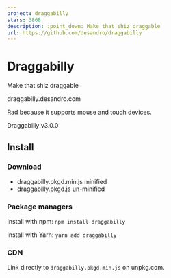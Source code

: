 ```yaml
---
project: draggabilly
stars: 3868
description: :point_down: Make that shiz draggable
url: https://github.com/desandro/draggabilly
---
```


Draggabilly
===========

Make that shiz draggable

draggabilly.desandro.com

Rad because it supports mouse and touch devices.

Draggabilly v3.0.0

Install
-------

### Download

-   draggabilly.pkgd.min.js minified
-   draggabilly.pkgd.js un-minified

### Package managers

Install with npm: `npm install draggabilly`

Install with Yarn: `yarn add draggabilly`

### CDN

Link directly to `draggabilly.pkgd.min.js` on unpkg.com.

<script src\="https://unpkg.com/draggabilly@3/dist/draggabilly.pkgd.min.js"\></script\>

Usage
-----

Initialize Draggabilly as a jQuery plugin

var $draggable \= $('.draggable').draggabilly({
  // options...
})

Initialize Draggabilly with vanilla JS

var elem \= document.querySelector('.draggable');
var draggie \= new Draggabilly( elem, {
  // options...
});

// or pass in selector string as first argument
var draggie \= new Draggabilly( '.draggable', {
  // options...
});

// if you have multiple .draggable elements
// get all draggie elements
var draggableElems \= document.querySelectorAll('.draggable');
// array of Draggabillies
var draggies \= \[\]
// init Draggabillies
for ( var i\=0; i < draggableElems.length; i++ ) {
  var draggableElem \= draggableElems\[i\];
  var draggie \= new Draggabilly( draggableElem, {
    // options...
  });
  draggies.push( draggie );
}

### Classes

-   `.is-pointer-down` added when the user's pointer (mouse, touch, pointer) first presses down.
-   `.is-dragging` added when elements starts to drag.

Options
-------

### axis

**Type:** _String_

**Values:** `'x'` or `'y'`

axis: 'x'

Constrains movement to horizontal or vertical axis.

### containment

**Type:** _Element_, Selector _String_, or _Boolean_

containment: '.container'

Contains movement to the bounds of the element. If `true`, the container will be the parent element.

### grid

**Type:** _Array_

**Values:** `[ x, y ]`

grid: \[ 20, 20 \]

Snaps the element to a grid, every x and y pixels.

### handle

**Type:** Selector _String_, _Array_, _HTMLElement_

// select all .handle children with selector string
handle: '.handle'

// set as element
handle: element.querySelector('.handle')

// set as array or NodeList
handle: \[ element.querySelector('.handle1'), element.querySelector('.handle2') \]

Specifies on what element the drag interaction starts.

`handle` is useful for when you do not want all inner elements to be used for dragging, like inputs and forms. See back handle example on CodePen.

Events
------

Bind events with jQuery with standard jQuery event methods `.on()`, `.off()`, and `.one()`. Inside jQuery event listeners `this` refers to the Draggabilly element.

// jQuery
function listener(/\* parameters \*/) {
  // get Draggabilly instance
  var draggie \= $(this).data('draggabilly');
  console.log( 'eventName happened', draggie.position.x, draggie.position.y );
}
// bind event listener
$draggable.on( 'eventName', listener );
// unbind event listener
$draggable.off( 'eventName', listener );
// bind event listener to trigger once. note ONE not ON
$draggable.one( 'eventName', function() {
  console.log('eventName happened just once');
});

Bind events with vanilla JS with `.on()`, `.off()`, and `.once()` methods. Inside vanilla JS event listeners `this` refers to the Draggabilly instance.

// vanilla JS
function listener(/\* parameters \*/) {
  console.log( 'eventName happened', this.position.x, this.position.y );
}
// bind event listener
draggie.on( 'eventName', listener );
// unbind event listener
draggie.off( 'eventName', listener );
// bind event listener to trigger once. note ONCE not ONE or ON
draggie.once( 'eventName', function() {
  console.log('eventName happened just once');
});

### dragStart

Triggered when dragging starts and the element starts moving. Dragging starts after the user's pointer has moved a couple pixels to allow for clicks.

// jQuery
$draggable.on( 'dragStart', function( event, pointer ) {...})
// vanilla JS
draggie.on( 'dragStart', function( event, pointer ) {...})

-   `event` - **Type:** _Event_ - the original `mousedown` or `touchstart` event
-   `pointer` - **Type:** _MouseEvent_ or _Touch_ - the event object that has `.pageX` and `.pageY`

### dragMove

Triggered when dragging moves.

// jQuery
$draggable.on( 'dragMove', function( event, pointer, moveVector ) {...})
// vanilla JS
draggie.on( 'dragMove', function( event, pointer, moveVector ) {...})

-   `event` - **Type:** _Event_ - the original `mousemove` or `touchmove` event
-   `pointer` - **Type:** _MouseEvent_ or _Touch_ - the event object that has `.pageX` and `.pageY`
-   `moveVector` **Type:** _Object_ - How far the pointer has moved from its start position `{ x: 20, y: -30 }`

### dragEnd

Triggered when dragging ends.

// jQuery
$draggable.on( 'dragEnd', function( event, pointer ) {...})
// vanilla JS
draggie.on( 'dragEnd', function( event, pointer ) {...})

-   `event` - **Type:** _Event_ - the original `mouseup` or `touchend` event
-   `pointer` - **Type:** _MouseEvent_ or _Touch_ - the event object that has `.pageX` and `.pageY`

### pointerDown

Triggered when the user's pointer (mouse, touch, pointer) presses down.

// jQuery
$draggable.on( 'pointerDown', function( event, pointer ) {...})
// vanilla JS
draggie.on( 'pointerDown', function( event, pointer ) {...})

-   `event` - **Type:** _Event_ - the original `mousedown` or `touchstart` event
-   `pointer` - **Type:** _MouseEvent_ or _Touch_ - the event object that has `.pageX` and `.pageY`

### pointerMove

Triggered when the user's pointer moves.

// jQuery
$draggable.on( 'pointerMove', function( event, pointer, moveVector ) {...})
// vanilla JS
draggie.on( 'pointerMove', function( event, pointer, moveVector ) {...})

-   `event` - **Type:** _Event_ - the original `mousemove` or `touchmove` event
-   `pointer` - **Type:** _MouseEvent_ or _Touch_ - the event object that has `.pageX` and `.pageY`
-   `moveVector` **Type:** _Object_ - How far the pointer has moved from its start position `{ x: 20, y: -30 }`

### pointerUp

Triggered when the user's pointer unpresses.

// jQuery
$draggable.on( 'pointerUp', function( event, pointer ) {...})
// vanilla JS
draggie.on( 'pointerUp', function( event, pointer ) {...})

-   `event` - **Type:** _Event_ - the original `mouseup` or `touchend` event
-   `pointer` - **Type:** _MouseEvent_ or _Touch_ - the event object that has `.pageX` and `.pageY`

### staticClick

Triggered when the user's pointer is pressed and unpressed and has not moved enough to start dragging.

`click` events are hard to detect with draggable UI, as they are triggered whenever a user drags. Draggabilly's staticClick event resolves this, as it is triggered when the user has not dragged.

// jQuery
$draggable.on( 'staticClick', function( event, pointer ) {...})
// vanilla JS
draggie.on( 'staticClick', function( event, pointer ) {...})

-   `event` - **Type:** _Event_ - the original `mouseup` or `touchend` event
-   `pointer` - **Type:** _MouseEvent_ or _Touch_ - the event object that has `.pageX` and `.pageY`

Methods
-------

### disable

// jQuery
$draggable.draggabilly('disable')
// vanilla JS
draggie.disable()

### enable

// jQuery
$draggable.draggabilly('enable')
// vanilla JS
draggie.enable()

### setPosition

// jQuery
$draggable.draggabilly( 'setPosition', x, y )
// vanilla JS
draggie.setPosition( x, y )

-   `x` - **Type:** _Number_ - horizontal position
-   `y` - **Type:** _Number_ - vertical position

### dragEnd

Stop dragging.

// jQuery
$draggable.draggabilly('dragEnd')
// vanilla JS
draggie.dragEnd()

### destroy

// jQuery
$draggable.draggabilly('destroy')
// vanilla JS
draggie.destroy()

### jQuery.fn.data('draggabilly')

Get the Draggabilly instance from a jQuery object. Draggabilly instances are useful to access Draggabilly properties.

var draggie \= $('.draggable').data('draggabilly')
// access Draggabilly properties
console.log( 'draggie at ' + draggie.position.x + ', ' + draggie.position.y )

Properties
----------

### position

draggie.position
// => { x: 20, y: -30 }

-   `position` - **Type:** _Object_
-   `x` - **Type:** _Number_
-   `y` - **Type:** _Number_

Webpack & Browserify
--------------------

Install Draggabilly with npm.

```
npm install draggabilly
```

var Draggabilly \= require('draggabilly');

var draggie \= new Draggabilly( '.draggable', {
  // options
});

To use Draggabilly as a jQuery plugin, you need to install and call jQuery Bridget.

```
npm install jquery-bridget
```

var $ \= require('jquery');
var jQueryBridget \= require('jquery-bridget');
var Draggabilly \= require('draggabilly');

// make Draggabilly a jQuery plugin
jQueryBridget( 'draggabilly', Draggabilly, $ );
// now you can use $().draggabilly()
$('.draggable').draggabilly({...})

Browser support
---------------

Draggabilly v3 supports Chrome 49+, Firefox 41+, Safari 14+ (mobile & desktop), and Edge 12+.

-   Use Draggabilly v2 for IE10 support and Safari 8 support.
-   Use Draggabilly v2.1 for Android 4+ and Safari 6+ support.
-   Use Draggabilly v1 for IE8 & 9, and Android 2.3+ support.

License
-------

Draggabilly is released under the MIT License. Have at it.

* * *

Made by David DeSandro 😻
